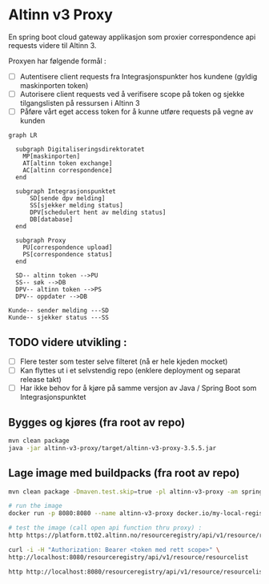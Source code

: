 # Altinn v3 Proxy
En spring boot cloud gateway applikasjon som proxier correspondence api requests videre til Altinn 3.

Proxyen har følgende formål :
- [ ] Autentisere client requests fra Integrasjonspunkter hos kundene (gyldig maskinporten token)
- [ ] Autorisere client requests ved å verifisere scope på token og sjekke tilgangslisten på ressursen i Altinn 3
- [ ] Påføre vårt eget access token for å kunne utføre requests på vegne av kunden

```mermaid
graph LR
  
  subgraph Digitaliseringsdirektoratet
    MP[maskinporten]
    AT[altinn token exchange]
    AC[altinn correspondence]
  end
  
  subgraph Integrasjonspunktet
      SD[sende dpv melding]
      SS[sjekker melding status]
      DPV[schedulert hent av melding status]
      DB[database]
  end
  
  subgraph Proxy
    PU[correspondence upload]
    PS[correspondence status]
  end
  
  SD-- altinn token -->PU
  SS-- søk -->DB
  DPV-- altinn token -->PS
  DPV-- oppdater -->DB
  
Kunde-- sender melding ---SD
Kunde-- sjekker status ---SS
```

## TODO videre utvikling :
- [ ] Flere tester som tester selve filteret (nå er hele kjeden mocket)
- [ ] Kan flyttes ut i et selvstendig repo (enklere deployment og separat release takt)
- [ ] Har ikke behov for å kjøre på samme versjon av Java / Spring Boot som Integrasjonspunktet

## Bygges og kjøres (fra root av repo)
```bash
mvn clean package
java -jar altinn-v3-proxy/target/altinn-v3-proxy-3.5.5.jar
```

## Lage image med buildpacks (fra root av repo)
```bash
mvn clean package -Dmaven.test.skip=true -pl altinn-v3-proxy -am spring-boot:build-image -Dspring-boot.build-image.imageName=my-local-registery/altinn-v3-proxy:2025-09-06-1501-14a43cb6 -Dspring-boot.build-image.builder=paketobuildpacks/builder-jammy-tiny

# run the image
docker run -p 8080:8080 --name altinn-v3-proxy docker.io/my-local-registery/altinn-v3-proxy:2025-09-06-1501-14a43cb6

# test the image (call open api function thru proxy) :
http https://platform.tt02.altinn.no/resourceregistry/api/v1/resource/resourcelist

curl -i -H "Authorization: Bearer <token med rett scope>" \
http://localhost:8080/resourceregistry/api/v1/resource/resourcelist

http http://localhost:8080/resourceregistry/api/v1/resource/resourcelist
```

